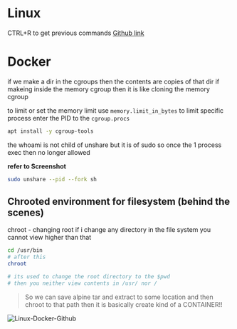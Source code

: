 # Linux
CTRL+R to get previous commands
[Github link](https://github.com/chadmcrowell/linux-docker)

# Docker

if we make a dir in the cgroups then the contents are copies of that dir
if makeing inside the memory cgroup then it is like cloning the memory cgroup

to limit or set the memory limit use `memory.limit_in_bytes`
to limit specific process enter the PID to the `cgroup.procs`

```sh
apt install -y cgroup-tools
```

the whoami is not child of unshare but it is of sudo
so once the 1 process exec then no longer allowed

**refer to Screenshot**

```sh
sudo unshare --pid --fork sh
```


## Chrooted environment for filesystem (behind the scenes)

chroot - changing root
if i change any directory in the file system
you cannot view higher than that

```sh
cd /usr/bin
# after this
chroot

# its used to change the root directory to the $pwd
# then you neither view contents in /usr/ nor /
```

> So we can save alpine tar and extract to some location and then chroot to that path then it is basically create kind of a CONTAINER!!

![Linux-Docker-Github](https://github.com/chadmcrowell/linux-docker)